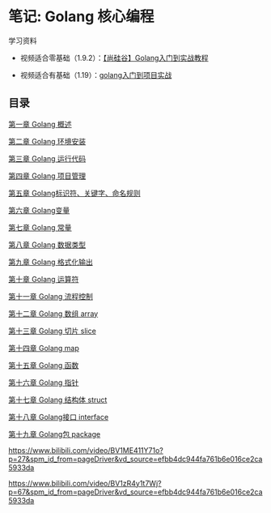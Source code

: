 # 笔记: Golang 核心编程

学习资料

- 视频适合零基础（1.9.2）：[【尚硅谷】Golang入门到实战教程](https://www.bilibili.com/video/BV1ME411Y71o)

- 视频适合有基础（1.19）：[golang入门到项目实战](https://www.bilibili.com/video/BV1zR4y1t7Wj)

## 目录

[第一章 Golang 概述](blog/golang/golang-start.md)

[第二章 Golang 环境安装](blog/golang/golang-install.md)

[第三章 Golang 运行代码](/blog/golang/golang-run.md)

[第四章 Golang 项目管理](/blog/golang/golang-project.md)

[第五章 Golang标识符、关键字、命名规则](blog/golang/golang-identifier.md)

[第六章 Golang变量](blog/golang/golang-variable.md)

[第七章 Golang 常量](blog/golang/golang-constant.md)

[第八章 Golang 数据类型](blog/golang/golang-type.md)

[第九章 Golang 格式化输出](blog/golang/golang-format.md)

[第十章 Golang 运算符](/blog/golang/golang-operator.md)

[第十一章 Golang 流程控制](/blog/golang/golang-process.md)

[第十二章 Golang 数组 array](/blog/golang/golang-array.md)

[第十三章 Golang 切片 slice](/blog/golang/golang-slice.md)

[第十四章 Golang map](/blog/golang/golang-map.md)

[第十五章 Golang 函数](/blog/golang/golang-function.md)

[第十六章 Golang 指针](/blog/golang/golang-pointer.md)

[第十七章 Golang 结构体 struct](/blog/golang/golang-struct.md)

[第十八章 Golang接口 interface](/blog/golang/golang-interface.md)

[第十九章 Golang包 package](/blog/golang/golang-package.md)


https://www.bilibili.com/video/BV1ME411Y71o?p=27&spm_id_from=pageDriver&vd_source=efbb4dc944fa761b6e016ce2ca5933da

https://www.bilibili.com/video/BV1zR4y1t7Wj?p=67&spm_id_from=pageDriver&vd_source=efbb4dc944fa761b6e016ce2ca5933da